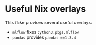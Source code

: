 # Useful Nix overlays


This flake provides several useful overlays:


- `mlflow` fixes `python3.pkgs.mlflow`
- `pandas` provides `pandas ==1.3.4`
